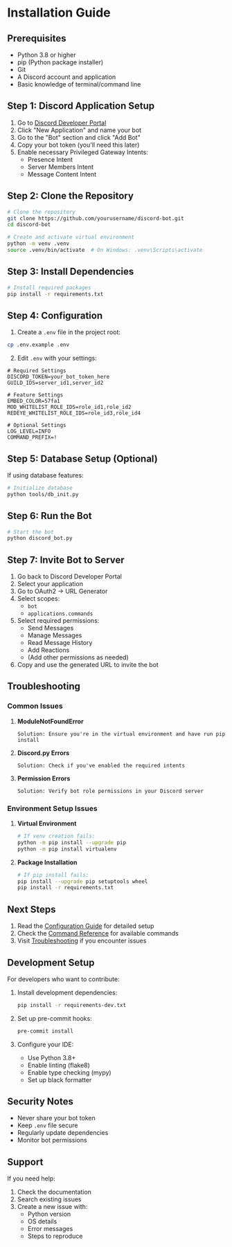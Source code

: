 # Installation Guide

## Prerequisites
- Python 3.8 or higher
- pip (Python package installer)
- Git
- A Discord account and application
- Basic knowledge of terminal/command line

## Step 1: Discord Application Setup

1. Go to [Discord Developer Portal](https://discord.com/developers/applications)
2. Click "New Application" and name your bot
3. Go to the "Bot" section and click "Add Bot"
4. Copy your bot token (you'll need this later)
5. Enable necessary Privileged Gateway Intents:
   - Presence Intent
   - Server Members Intent
   - Message Content Intent

## Step 2: Clone the Repository

```bash
# Clone the repository
git clone https://github.com/yourusername/discord-bot.git
cd discord-bot

# Create and activate virtual environment
python -m venv .venv
source .venv/bin/activate  # On Windows: .venv\Scripts\activate
```

## Step 3: Install Dependencies

```bash
# Install required packages
pip install -r requirements.txt
```

## Step 4: Configuration

1. Create a `.env` file in the project root:
```bash
cp .env.example .env
```

2. Edit `.env` with your settings:
```env
# Required Settings
DISCORD_TOKEN=your_bot_token_here
GUILD_IDS=server_id1,server_id2

# Feature Settings
EMBED_COLOR=57fa1
MOD_WHITELIST_ROLE_IDS=role_id1,role_id2
REDEYE_WHITELIST_ROLE_IDS=role_id3,role_id4

# Optional Settings
LOG_LEVEL=INFO
COMMAND_PREFIX=!
```

## Step 5: Database Setup (Optional)
If using database features:
```bash
# Initialize database
python tools/db_init.py
```

## Step 6: Run the Bot

```bash
# Start the bot
python discord_bot.py
```

## Step 7: Invite Bot to Server

1. Go back to Discord Developer Portal
2. Select your application
3. Go to OAuth2 → URL Generator
4. Select scopes:
   - `bot`
   - `applications.commands`
5. Select required permissions:
   - Send Messages
   - Manage Messages
   - Read Message History
   - Add Reactions
   - (Add other permissions as needed)
6. Copy and use the generated URL to invite the bot

## Troubleshooting

### Common Issues

1. **ModuleNotFoundError**
   ```
   Solution: Ensure you're in the virtual environment and have run pip install
   ```

2. **Discord.py Errors**
   ```
   Solution: Check if you've enabled the required intents
   ```

3. **Permission Errors**
   ```
   Solution: Verify bot role permissions in your Discord server
   ```

### Environment Setup Issues

1. **Virtual Environment**
   ```bash
   # If venv creation fails:
   python -m pip install --upgrade pip
   python -m pip install virtualenv
   ```

2. **Package Installation**
   ```bash
   # If pip install fails:
   pip install --upgrade pip setuptools wheel
   pip install -r requirements.txt
   ```

## Next Steps

1. Read the [Configuration Guide](configuration.md) for detailed setup
2. Check the [Command Reference](commands.md) for available commands
3. Visit [Troubleshooting](troubleshooting.md) if you encounter issues

## Development Setup

For developers who want to contribute:

1. Install development dependencies:
   ```bash
   pip install -r requirements-dev.txt
   ```

2. Set up pre-commit hooks:
   ```bash
   pre-commit install
   ```

3. Configure your IDE:
   - Use Python 3.8+
   - Enable linting (flake8)
   - Enable type checking (mypy)
   - Set up black formatter

## Security Notes

- Never share your bot token
- Keep `.env` file secure
- Regularly update dependencies
- Monitor bot permissions

## Support

If you need help:
1. Check the documentation
2. Search existing issues
3. Create a new issue with:
   - Python version
   - OS details
   - Error messages
   - Steps to reproduce 